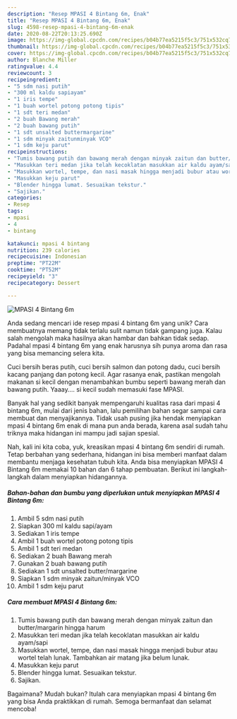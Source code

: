 ```yaml
---
description: "Resep MPASI 4 Bintang 6m, Enak"
title: "Resep MPASI 4 Bintang 6m, Enak"
slug: 4598-resep-mpasi-4-bintang-6m-enak
date: 2020-08-22T20:13:25.690Z
image: https://img-global.cpcdn.com/recipes/b04b77ea5215f5c3/751x532cq70/mpasi-4-bintang-6m-foto-resep-utama.jpg
thumbnail: https://img-global.cpcdn.com/recipes/b04b77ea5215f5c3/751x532cq70/mpasi-4-bintang-6m-foto-resep-utama.jpg
cover: https://img-global.cpcdn.com/recipes/b04b77ea5215f5c3/751x532cq70/mpasi-4-bintang-6m-foto-resep-utama.jpg
author: Blanche Miller
ratingvalue: 4.4
reviewcount: 3
recipeingredient:
- "5 sdm nasi putih"
- "300 ml kaldu sapiayam"
- "1 iris tempe"
- "1 buah wortel potong potong tipis"
- "1 sdt teri medan"
- "2 buah Bawang merah"
- "2 buah bawang putih"
- "1 sdt unsalted buttermargarine"
- "1 sdm minyak zaitunminyak VCO"
- "1 sdm keju parut"
recipeinstructions:
- "Tumis bawang putih dan bawang merah dengan minyak zaitun dan butter/margarin hingga harum"
- "Masukkan teri medan jika telah kecoklatan masukkan air kaldu ayam/sapi"
- "Masukkan wortel, tempe, dan nasi masak hingga menjadi bubur atau wortel telah lunak. Tambahkan air matang jika belum lunak."
- "Masukkan keju parut"
- "Blender hingga lumat. Sesuaikan tekstur."
- "Sajikan."
categories:
- Resep
tags:
- mpasi
- 4
- bintang

katakunci: mpasi 4 bintang 
nutrition: 239 calories
recipecuisine: Indonesian
preptime: "PT22M"
cooktime: "PT52M"
recipeyield: "3"
recipecategory: Dessert

---
```



![MPASI 4 Bintang 6m](https://img-global.cpcdn.com/recipes/b04b77ea5215f5c3/751x532cq70/mpasi-4-bintang-6m-foto-resep-utama.jpg)

Anda sedang mencari ide resep mpasi 4 bintang 6m yang unik? Cara membuatnya memang tidak terlalu sulit namun tidak gampang juga. Kalau salah mengolah maka hasilnya akan hambar dan bahkan tidak sedap. Padahal mpasi 4 bintang 6m yang enak harusnya sih punya aroma dan rasa yang bisa memancing selera kita.

Cuci bersih beras putih, cuci bersih salmon dan potong dadu, cuci bersih kacang panjang dan potong kecil. Agar rasanya enak, pastikan mengolah makanan si kecil dengan menambahkan bumbu seperti bawang merah dan bawang putih. Yaaay…. si kecil sudah memasuki fase MPASI.

Banyak hal yang sedikit banyak mempengaruhi kualitas rasa dari mpasi 4 bintang 6m, mulai dari jenis bahan, lalu pemilihan bahan segar sampai cara membuat dan menyajikannya. Tidak usah pusing jika hendak menyiapkan mpasi 4 bintang 6m enak di mana pun anda berada, karena asal sudah tahu triknya maka hidangan ini mampu jadi sajian spesial.


Nah, kali ini kita coba, yuk, kreasikan mpasi 4 bintang 6m sendiri di rumah. Tetap berbahan yang sederhana, hidangan ini bisa memberi manfaat dalam membantu menjaga kesehatan tubuh kita. Anda bisa menyiapkan MPASI 4 Bintang 6m memakai 10 bahan dan 6 tahap pembuatan. Berikut ini langkah-langkah dalam menyiapkan hidangannya.

<!--inarticleads1-->

##### Bahan-bahan dan bumbu yang diperlukan untuk menyiapkan MPASI 4 Bintang 6m:

1. Ambil 5 sdm nasi putih
1. Siapkan 300 ml kaldu sapi/ayam
1. Sediakan 1 iris tempe
1. Ambil 1 buah wortel potong potong tipis
1. Ambil 1 sdt teri medan
1. Sediakan 2 buah Bawang merah
1. Gunakan 2 buah bawang putih
1. Sediakan 1 sdt unsalted butter/margarine
1. Siapkan 1 sdm minyak zaitun/minyak VCO
1. Ambil 1 sdm keju parut




<!--inarticleads2-->

##### Cara membuat MPASI 4 Bintang 6m:

1. Tumis bawang putih dan bawang merah dengan minyak zaitun dan butter/margarin hingga harum
1. Masukkan teri medan jika telah kecoklatan masukkan air kaldu ayam/sapi
1. Masukkan wortel, tempe, dan nasi masak hingga menjadi bubur atau wortel telah lunak. Tambahkan air matang jika belum lunak.
1. Masukkan keju parut
1. Blender hingga lumat. Sesuaikan tekstur.
1. Sajikan.




Bagaimana? Mudah bukan? Itulah cara menyiapkan mpasi 4 bintang 6m yang bisa Anda praktikkan di rumah. Semoga bermanfaat dan selamat mencoba!
